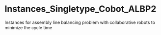 # Instances_Singletype_Cobot_ALBP2
Instances for assembly line balancing problem with collaborative robots to minimize the cycle time
